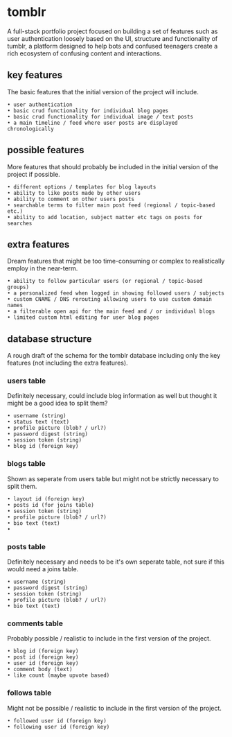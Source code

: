 # tomblr

A full-stack portfolio project focused on building a set of features such as user authentication loosely based on the UI, structure and functionality of tumblr, a platform designed to help bots and confused teenagers create a rich ecosystem of confusing content and interactions.

## key features

The basic features that the initial version of the project will include.

```
• user authentication
• basic crud functionality for individual blog pages
• basic crud functionality for individual image / text posts
• a main timeline / feed where user posts are displayed chronologically
```

## possible features

More features that should probably be included in the initial version of the project if possible.

```
• different options / templates for blog layouts
• ability to like posts made by other users
• ability to comment on other users posts
• searchable terms to filter main post feed (regional / topic-based etc.)
• ability to add location, subject matter etc tags on posts for searches
```

## extra features

Dream features that might be too time-consuming or complex to realistically employ in the near-term.

```
• ability to follow particular users (or regional / topic-based groups)
• a personalized feed when logged in showing followed users / subjects
• custom CNAME / DNS rerouting allowing users to use custom domain names
• a filterable open api for the main feed and / or individual blogs
• limited custom html editing for user blog pages
```

## database structure

A rough draft of the schema for the tomblr database including only the key features (not including the extra features).

### users table

Definitely necessary, could include blog information as well but thought it might be a good idea to split them?

```
• username (string)
• status text (text)
• profile picture (blob? / url?)
• password digest (string)
• session token (string)
• blog id (foreign key)
```

### blogs table

Shown as seperate from users table but might not be strictly necessary to split them.

```
• layout id (foreign key)
• posts id (for joins table)
• session token (string)
• profile picture (blob? / url?)
• bio text (text)
• 
```

### posts table

Definitely necessary and needs to be it's own seperate table, not sure if this would need a joins table.

```
• username (string)
• password digest (string)
• session token (string)
• profile picture (blob? / url?)
• bio text (text)
```

### comments table

Probably possible / realistic to include in the first version of the project.

```
• blog id (foreign key)
• post id (foreign key)
• user id (foreign key)
• comment body (text)
• like count (maybe upvote based)
```

### follows table

Might not be possible / realistic to include in the first version of the project.

```
• followed user id (foreign key)
• following user id (foreign key)
```
<!-- 

## Built With

* [Dropwizard](http://www.dropwizard.io/1.0.2/docs/) - The web framework used
* [Maven](https://maven.apache.org/) - Dependency Management
* [ROME](https://rometools.github.io/rome/) - Used to generate RSS Feeds

## Contributing

Please read [CONTRIBUTING.md](https://gist.github.com/PurpleBooth/b24679402957c63ec426) for details on our code of conduct, and the process for submitting pull requests to us.

## Versioning

We use [SemVer](http://semver.org/) for versioning. For the versions available, see the [tags on this repository](https://github.com/your/project/tags). 

## Authors

* **Billie Thompson** - *Initial work* - [PurpleBooth](https://github.com/PurpleBooth)

See also the list of [contributors](https://github.com/your/project/contributors) who participated in this project.

## License

This project is licensed under the MIT License - see the [LICENSE.md](LICENSE.md) file for details

## Acknowledgments

* Hat tip to anyone whose code was used
* Inspiration
* etc
 -->
